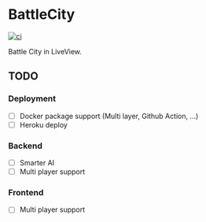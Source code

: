 # BattleCity

[![ci](https://github.com/clszzyh/battle_city_ui/workflows/ci/badge.svg)](https://github.com/clszzyh/battle_city_ui/actions)

<!-- MDOC -->

Battle City in LiveView.

<!-- MDOC -->



## TODO

### Deployment

- [ ] Docker package support (Multi layer, Github Action, ...)
- [ ] Heroku deploy

### Backend

- [ ] Smarter AI
- [ ] Multi player support

### Frontend

- [ ] Multi player support